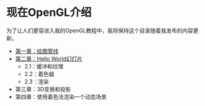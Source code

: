 # 现在OpenGL介绍

为了让人们更容进入我的OpenGL教程中，我将保持这个目录随着我发布的内容更新。

* [第一章：绘图管线](http://www.zenlife.tk/an-intro-to-modern-opengl-1.md)
* [第二章：Hello World幻灯片](http://www.zenlife.tk/an-intro-to-modern-opengl-2.md)
	* 2.1：缓冲和纹理
	* 2.2：着色器
	* 2.3：渲染
* 第三章：3D变换和投影
* 第四章：使用着色法渲染一个动态场景